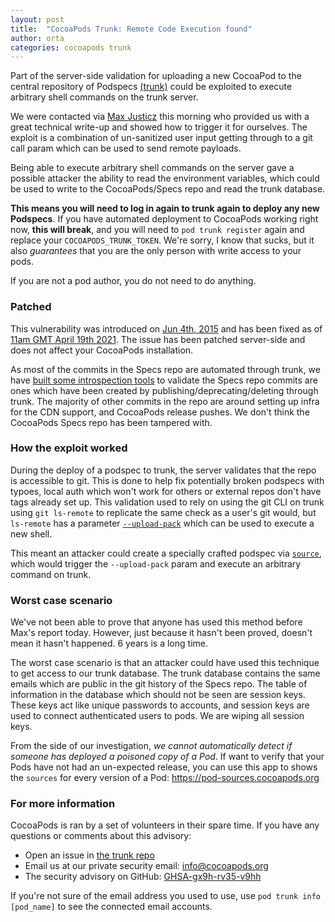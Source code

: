 ```yaml
---
layout: post
title:  "CocoaPods Trunk: Remote Code Execution found"
author: orta
categories: cocoapods trunk
---
```


Part of the server-side validation for uploading a new CocoaPod to the central repository of Podspecs [(trunk)](https://blog.cocoapods.org/CocoaPods-Trunk/) could be exploited to execute arbitrary shell commands on the trunk server. 

We were contacted via [Max Justicz](https://mastodon.mit.edu/@maxj) this morning who provided us with a great technical write-up and showed how to trigger it for ourselves. The exploit is a combination of un-sanitized user input getting through to a git call param which can be used to send remote payloads. 

Being able to execute arbitrary shell commands on the server gave a possible attacker the ability to read the environment variables, which could be used to write to the CocoaPods/Specs repo and read the trunk database.

**This means you will need to log in again to trunk again to deploy any new Podspecs**. If you have automated deployment to CocoaPods working right now, **this will break**, and you will need to `pod trunk register` again and replace your `COCOAPODS_TRUNK_TOKEN`. We're sorry, I know that sucks, but it also _guarantees_ that you are the only person with write access to your pods.

If you are not a pod author, you do not need to do anything.

<!-- more -->

### Patched

This vulnerability was introduced on [Jun 4th, 2015](https://github.com/CocoaPods/trunk.cocoapods.org/pull/137) and has been fixed as of [11am GMT April 19th 2021](https://github.com/CocoaPods/trunk.cocoapods.org/pull/303). The issue has been patched server-side and does not affect your CocoaPods installation.

As most of the commits in the Specs repo are automated through trunk, we have [built some introspection tools](https://github.com/orta/specs-repo-git-scanner) to validate the Specs repo commits are ones which have been created by publishing/deprecating/deleting through trunk. The majority of other commits in the repo are around setting up infra for the CDN support, and CocoaPods release pushes. We don't think the CocoaPods Specs repo has been tampered with.

### How the exploit worked

During the deploy of a podspec to trunk, the server validates that the repo is accessible to git. This is done to help fix potentially broken podspecs with typoes, local auth which won't work for others or external repos don't have tags already set up. This validation used to rely on using the git CLI on trunk using `git ls-remote` to replicate the same check as a user's git would, but `ls-remote` has a parameter [`--upload-pack`](https://git-scm.com/docs/git-ls-remote) which can be used to execute a new shell.

This meant an attacker could create a specially crafted podspec via [`source`](https://guides.cocoapods.org/syntax/podspec.html#source), which would trigger the `--upload-pack` param and execute an arbitrary command on trunk.

### Worst case scenario

We've not been able to prove that anyone has used this method before Max's report today. However, just because it hasn't been proved, doesn't mean it hasn't happened. 6 years is a long time. 

The worst case scenario is that an attacker could have used this technique to get access to our trunk database. The trunk database contains the same emails which are public in the git history of the Specs repo. The table of information in the database which should not be seen are session keys. These keys act like unique passwords to accounts, and session keys are used to connect authenticated users to pods. We are wiping all session keys.

From the side of our investigation, _we cannot automatically detect if someone has deployed a poisoned copy of a Pod_. If want to verify that your Pods have not had an un-expected release, you can use this app to shows the `sources` for every version of a Pod: https://pod-sources.cocoapods.org

### For more information

CocoaPods is ran by a set of volunteers in their spare time. If you have any questions or comments about this advisory:

* Open an issue in [the trunk repo](https://github.com/CocoaPods/trunk.cocoapods.org)
* Email us at our private security email: [info@cocoapods.org](mailto:info@cocoapods.org)
* The security advisory on GitHub: [GHSA-gx9h-rv35-v9hh](https://github.com/CocoaPods/trunk.cocoapods.org/security/advisories/GHSA-gx9h-rv35-v9hh)

If you're not sure of the email address you used to use, use `pod trunk info [pod_name]` to see the connected email accounts.
